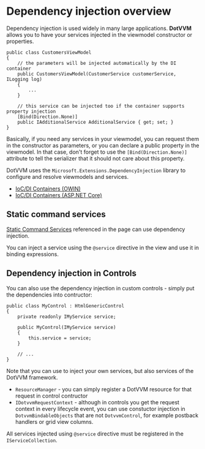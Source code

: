 # Dependency injection overview

Dependency injection is used widely in many large applications. **DotVVM** allows you to have your services injected in the viewmodel constructor or properties.

```CSHARP
public class CustomersViewModel 
{
    // the parameters will be injected automatically by the DI container
    public CustomersViewModel(CustomerService customerService, ILogging log) 
    {
        ...        
    }

    // this service can be injected too if the container supports property injection
    [Bind(Direction.None)]
    public IAdditionalService AdditionalService { get; set; }
}
```

Basically, if you need any services in your viewmodel, you can request them in the constructor as parameters, or you can declare a public property in the viewmodel. In that case, don't forget to use the `[Bind(Direction.None)]` attribute to tell the serializer that it should not care about this property.

DotVVM uses the `Microsoft.Extensions.DependencyInjection` library to configure and resolve viewmodels and services.

* [IoC/DI Containers (OWIN)](/docs/tutorials/advanced-ioc-di-container-owin/{branch})
* [IoC/DI Containers (ASP.NET Core)](/docs/tutorials/advanced-ioc-di-container-aspnetcore/{branch})


## Static command services

[Static Command Services](/docs/tutorials/basics-static-command-services/{branch}) referenced in the page can use dependency injection.

You can inject a service using the `@service` directive in the view and use it in binding expressions. 


## Dependency injection in Controls

You can also use the dependency injection in custom controls - simply put the dependencies into contructor:

```CSHARP
public class MyControl : HtmlGenericControl 
{
    private readonly IMyService service;

    public MyControl(IMyService service) 
    {
        this.service = service;
    }

    // ...
}
```

Note that you can use to inject your own services, but also services of the DotVVM framework.

* `ResourceManager` - you can simply register a DotVVM resource for that request in control contructor
* `IDotvvmRequestContext` - although in controls you get the request context in every lifecycle event, you can use constuctor injection in `DotvvmBindableObjects` that are not `DotvvmControl`, for example postback handlers or grid view columns.

All services injected using `@service` directive must be registered in the `IServiceCollection`.